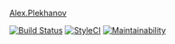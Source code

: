 [Alex.Plekhanov](https://alex.plekhanov.dev)

[![Build Status](https://travis-ci.org/alexsoft/alex.plekhanov.us.svg?branch=master)](https://travis-ci.org/alexsoft/alex.plekhanov.us)
[![StyleCI](https://styleci.io/repos/36970198/shield)](https://styleci.io/repos/36970198)
[![Maintainability](https://api.codeclimate.com/v1/badges/4c07f0bcfba8bcaf5107/maintainability)](https://codeclimate.com/github/alexsoft/alex.plekhanov.us/maintainability)
